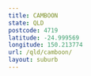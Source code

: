 ```yaml
---
title: CAMBOON
state: QLD
postcode: 4719
latitude: -24.999569
longitude: 150.213774
url: /qld/camboon/
layout: suburb
---
```

